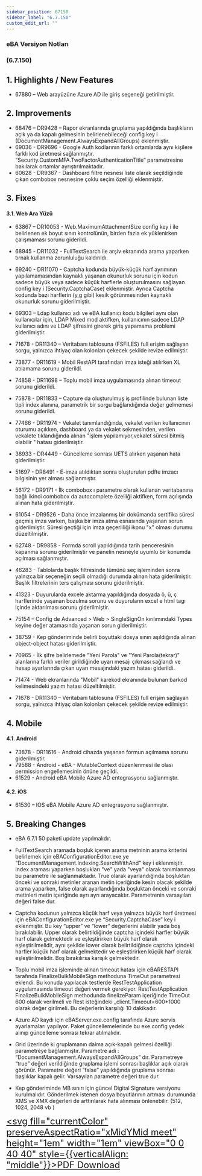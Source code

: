 ```yaml
---
sidebar_position: 67150
sidebar_label: "6.7.150"
custom_edit_url: ""
---
```

### eBA Versiyon Notları

### (6.7.150)

## 1. Highlights / New Features

- 67880 – Web arayüzüne Azure AD ile giriş seçeneği getirilmiştir.

## 2. Improvements

- 68476 – DR9428 – Rapor ekranlarında gruplama yapıldığında başlıkların açık ya da kapalı
    gelmesinin belirlenebileceği config key i (DocumentManagement.AlwaysExpandAllGroups)
    eklenmiştir.
- 69036 - DR9696 - Google Auth kodlarının farklı ortamlarda aynı kişilere farklı kod üretmesi
    sağlanmıştır. “Security.CustomMFA.TwoFactorAuthenticationTitle” parametresine bakılarak
    ortamlar ayrıştırılmaktadır.
- 60628 - DR9367 - Dashboard filtre nesnesi liste olarak seçildiğinde çıkan combobox nesnesine
    çoklu seçim özelliği eklenmiştir.

## 3. Fixes

#### 3.1. Web Ara Yüzü

- 63867 – DR10053 - Web.MaximumAttachmentSize config key i ile belirlenen ek boyut sınırı
    kontrolünün, birden fazla ek yüklenirken çalışmaması sorunu giderildi.
- 68945 - DR11032 - FullTextSearch ile arşiv ekranında arama yaparken tırnak kullanma
    zorunluluğu kaldırıldı.
- 69240 - DR11070 - Captcha kodunda büyük-küçük harf ayrımının yapılamamasından kaynaklı
    yaşanan okunurluk sorunu için kodun sadece büyük veya sadece küçük harflerle oluşturulmasını
    sağlayan config key i (Security.CaptchaCase) eklenmiştir. Ayrıca Captcha kodunda bazı harflerin
    (y,g gibi) kesik görünmesinden kaynaklı okunurluk sorunu giderilmiştir.
- 69303 – Ldap kullanıcı adı ve eBA kullanıcı kodu bilgileri aynı olan kullanıcılar için, LDAP Mixed
    mod aktifken, kullanıcının sadece LDAP kullanıcı adını ve LDAP şifresini girerek giriş yapamama
    problemi giderilmiştir.
- 71678 - DR11340 – Veritabanı tablosuna (FSFILES) full erişim sağlayan sorgu, yalnızca ihtiyaç olan
    kolonları çekecek şekilde revize edilmiştir.
- 73877 - DR11619 - Mobil RestAPI tarafından imza isteği atılırken XL atılamama sorunu giderildi.
- 74858 - DR11698 – Toplu mobil imza uygulamasında alınan timeout sorunu giderildi.
- 75878 - DR11833 – Capture da oluşturulmuş iş profilinde bulunan liste tipli index alanına,
    parametrik bir sorgu bağlandığında değer gelmemesi sorunu giderildi.
- 77466 - DR11974 - Vekalet tanımlandığında, vekalet verilen kullanıcının oturumu açıkken,
    dashboard ya da vekalet sekmesinden, verilen vekalete tıklandığında alınan "işlem
    yapılamıyor,vekalet süresi bitmiş olabilir " hatası giderilmiştir.
- 38933 - DR4449 - Güncelleme sonrası UETS alırken yaşanan hata giderilmiştir.


- 51697 - DR8491 - E-imza atıldıktan sonra oluşturulan pdfte imzacı bilgisinin yer alması
    sağlanmıştır.
- 56172 - DR9171 - İlk combobox ı parametre olarak kullanan veritabanına bağlı ikinci combobox
    da autocomplete özelliği aktifken, form açılışında alınan hata giderilmiştir.
- 61054 - DR9526 - Daha önce imzalanmış bir dokümanda sertifika süresi geçmiş imza varken,
    başka bir imza atma esnasında yaşanan sorun giderilmiştir. Süresi geçtiği için imza geçerliliği
    ikonu "x" olması durumu düzeltilmiştir.
- 62748 - DR9858 - Formda scroll yapıldığında tarih penceresinin kapanma sorunu giderilmiştir ve
    panelin nesneyle uyumlu bir konumda açılması sağlanmıştır.
- 46283 - Tablolarda başlık filtresinde tümünü seç işleminden sonra yalnızca bir seçeneğin seçili
    olmadığı durumda alınan hata giderilmiştir. Başlık filtrelerinin ters çalışması sorunu giderilmiştir.
- 41323 - Duyurularda excele aktarma yapıldığında dosyada ö, ü, ç harflerinde yaşanan bozulma
    sorunu ve duyuruların excel e html tagı içinde aktarılması sorunu giderilmiştir.
- 75154 – Config de Advanced > Web > SingleSignOn kırılımındaki Types keyine değer atamasında
    yaşanan sorun giderilmiştir.
- 38759 - Kep gönderiminde belirli boyuttaki dosya sınırı aşıldığında alınan object-object hatası
    giderilmiştir.
- 70965 - İlk şifre belirlemede "Yeni Parola" ve "Yeni Parola(tekrar)" alanlarına farklı veriler
    girildiğinde uyarı mesajı çıkması sağlandı ve hesap ayarlarında çıkan uyarı mesajındaki yazım
    hatası giderildi.
- 71474 - Web ekranlarında "Mobil" karekod ekranında bulunan barkod kelimesindeki yazım
    hatası düzeltilmiştir.
- 71678 - DR11340 – Veritabanı tablosuna (FSFILES) full erişim sağlayan sorgu, yalnızca ihtiyaç olan
    kolonları çekecek şekilde revize edilmiştir.

## 4. Mobile

#### 4.1. Android

- 73878 - DR11616 - Android cihazda yaşanan formun açılmama sorunu giderilmiştir.
- 79588 - Android - eBA - MutableContext düzenlenmesi ile olası permission engellemesinin önüne
geçildi.
- 61529 - Android eBA Mobile Azure AD entegrasyonu sağlanmıştır.

#### 4.2. iOS

- 61530 – IOS eBA Mobile Azure AD entegrasyonu sağlanmıştır.

## 5. Breaking Changes

-   eBA 6.7.1 50 paketi update yapılmalıdır.

-   FullTextSearch aramada boşluk içeren arama metninin arama kriterini belirlemek için
    eBAConfigurationEditor.exe ye “DocumentManagement.Indexing.SearchWithAnd” key i
    eklenmiştir. Index araması yaparken boşlukları "ve" yada "veya" olarak tanımlanması bu
    parametre ile sağlanmaktadır. True olarak ayarlandığında boşluktan önceki ve sonraki metinler
    aranan metin içeriğinde kesin olacak şekilde arama yaparken, false olarak ayarlandığında
    boşluktan önceki ve sonraki metinleri metin içeriğinde ayrı ayrı arayacaktır. Parametrenin
    varsayılan değeri false dur.

-   Captcha kodunun yalnızca küçük harf veya yalnızca büyük harf üretmesi için
    eBAConfigurationEditor.exe ye “Security.CaptchaCase” key i eklenmiştir. Bu key “upper” ve
    “lower” değerlerini alabilir yada boş bırakılabilir. Upper olarak belirtildiğinde captcha içindeki
    harfler büyük harf olarak gelmektedir ve eşleştirirken büyük harf olarak eşleştirilmelidir, aynı
    şekilde lower olarak belirtildiğinde captcha içindeki harfler küçük harf olarak gelmektedir ve
    eşleştirirken küçük harf olarak eşleştirilmelidir. Boş bırakılırsa karışık gelmektedir.

-   Toplu mobil imza işleminde alınan timeout hatası için eBARESTAPI tarafında
    FinalizeBulkMobileSign methoduna TimeOut parametresi eklendi. Bu konuda yapılacak testlerde
    RestTestApplication uygulamasında timeout değeri vermek gerekiyor. RestTestApplication
    FinalizeBulkMobileSign methodunda finelizeParam içeriğinde TimeOut 600 olarak verilmeli ve
    Rest isteğindeki _client.Timeout=600*1000 olarak değer girilmeli. Bu değerlerin karşılığı 10
    dakikadır.

-   Azure AD kaydı için eBAServer.exe.config tarafında Azure servis ayarlamaları yapılıyor. Paket
    güncellemelerinde bu exe.config yedek alınıp güncelleme sonrası tekrar atılmalıdır.

-   Grid üzerinde ki gruplamanın daima açık-kapalı gelmesi özelliği parametreye bağlanmıştır.
    Parametre adı : “DocumentManagement.AlwaysExpandAllGroups” dır. Parametreye “true”
    değeri verildiğinde gruplama işlemi sonrası başlıklar açık olarak görünür. Parametre değeri
    “false” yapıldığında gruplama sonrası başlıklar kapalı gelir. Varsayılan parametre değeri true dur.

-   Kep gönderiminde MB sınırı için güncel Digital Signature versiyonu kurulmalıdır. Gönderilmek
    istenen dosya boyutlarının artması durumunda XMS ve XMX değerleri de arttırılarak hata
    alınması önlenebilir. (512, 1024, 2048 vb )




<font size="5"><a href="https://portal.synergynow.io/#/_redirect/BPe1e8CowAgxoAphlmvrvf"  target="_blank"><svg fill="currentColor" preserveAspectRatio="xMidYMid meet" height="1em" width="1em" viewBox="0 0 40 40" style={{verticalAlign: "middle"}}><g><path d="m35.8 8.5q0.6 0.6 1 1.7t0.5 1.9v25.8q0 0.8-0.6 1.5t-1.6 0.6h-30q-0.9 0-1.5-0.6t-0.6-1.5v-35.8q0-0.8 0.6-1.5t1.5-0.6h20q0.9 0 2 0.4t1.7 1.1z m-9.9-5.5v8.4h8.4q-0.3-0.6-0.5-0.9l-7-7q-0.3-0.2-0.9-0.5z m8.5 34.1v-22.8h-9.3q-0.9 0-1.5-0.6t-0.6-1.6v-9.2h-17.1v34.2h28.5z m-11.4-13.2q0.7 0.6 1.8 1.3 1.3-0.2 2.6-0.2 3.3 0 4 1.1 0.4 0.5 0 1.2 0 0 0 0l0 0v0.1q-0.2 0.8-1.6 0.8-1.1 0-2.6-0.4t-2.9-1.2q-4.9 0.5-8.7 1.8-3.4 5.9-5.4 5.9-0.4 0-0.7-0.2l-0.5-0.2q0-0.1-0.1-0.2-0.3-0.2-0.2-0.8 0.2-0.8 1.3-2t2.9-2.1q0.3-0.2 0.5 0.1 0.1 0 0.1 0.1 1.1-1.9 2.4-4.4 1.5-3.1 2.3-5.9-0.5-1.8-0.7-3.5t0.2-2.9q0.2-0.9 0.9-0.9h0.5q0.5 0 0.8 0.4 0.4 0.4 0.2 1.5-0.1 0.1-0.1 0.2 0 0 0 0.1v0.7q0 2.8-0.3 4.3 1.2 3.7 3.3 5.3z m-12.9 9.2q1.2-0.6 3.1-3.5-1.2 0.8-2 1.8t-1.1 1.7z m8.9-20.6q-0.4 1-0.1 3 0.1-0.2 0.2-1 0-0.1 0.1-0.9 0.1-0.1 0.1-0.2 0-0.1 0-0.1t0 0 0 0q0-0.5-0.3-0.8 0 0 0 0v0z m-2.8 14.8q3-1.2 6.4-1.8-0.1 0-0.3-0.2t-0.4-0.3q-1.7-1.5-2.8-4-0.6 2-1.9 4.4-0.7 1.3-1 1.9z m14.4-0.4q-0.5-0.5-3.1-0.5 1.7 0.6 2.8 0.6 0.3 0 0.4 0 0 0-0.1-0.1z"></path></g></svg>PDF Download</a></font>

